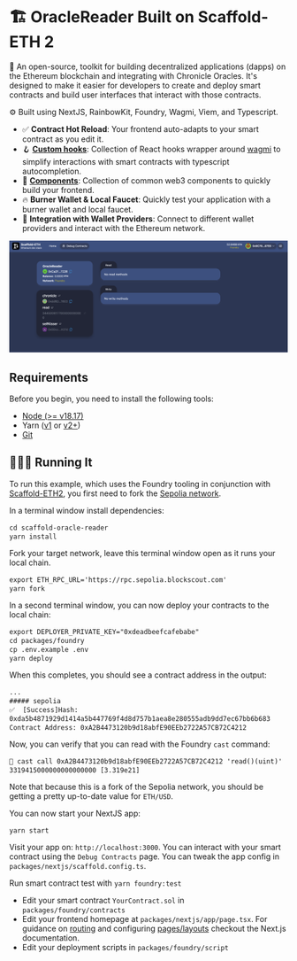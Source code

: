 # 🏗 OracleReader Built on Scaffold-ETH 2


🧪 An open-source, toolkit for building decentralized applications (dapps) on the Ethereum blockchain and integrating with Chronicle Oracles. It's designed to make it easier for developers to create and deploy smart contracts and build user interfaces that interact with those contracts.

⚙️ Built using NextJS, RainbowKit, Foundry, Wagmi, Viem, and Typescript.

- ✅ **Contract Hot Reload**: Your frontend auto-adapts to your smart contract as you edit it.
- 🪝 **[Custom hooks](https://docs.scaffoldeth.io/hooks/)**: Collection of React hooks wrapper around [wagmi](https://wagmi.sh/) to simplify interactions with smart contracts with typescript autocompletion.
- 🧱 [**Components**](https://docs.scaffoldeth.io/components/): Collection of common web3 components to quickly build your frontend.
- 🔥 **Burner Wallet & Local Faucet**: Quickly test your application with a burner wallet and local faucet.
- 🔐 **Integration with Wallet Providers**: Connect to different wallet providers and interact with the Ethereum network.

![Oracle Reader](OracleReader.png)


## Requirements

Before you begin, you need to install the following tools:

- [Node (>= v18.17)](https://nodejs.org/en/download/)
- Yarn ([v1](https://classic.yarnpkg.com/en/docs/install/) or [v2+](https://yarnpkg.com/getting-started/install))
- [Git](https://git-scm.com/downloads)

## 🏃🏻‍♂️ Running It 

To run this example, which uses the Foundry tooling in conjunction with [Scaffold-ETH2](https://scaffoldeth.io), you first need to fork the [Sepolia network](https://sepolia.etherscan.io/). 

In a terminal window install dependencies:


```
cd scaffold-oracle-reader
yarn install
```

Fork your target network, leave this terminal window open as it runs your local chain.

```
export ETH_RPC_URL='https://rpc.sepolia.blockscout.com'
yarn fork
```



In a second terminal window, you can now deploy your contracts to the local chain:

```
export DEPLOYER_PRIVATE_KEY="0xdeadbeefcafebabe"
cd packages/foundry
cp .env.example .env
yarn deploy
```

When this completes, you should see a contract address in the output:

```
...
##### sepolia
✅  [Success]Hash: 0xda5b4871929d1414a5b447769f4d8d757b1aea8e280555adb9dd7ec67bb6b683
Contract Address: 0xA2B4473120b9d18abfE90EEb2722A57CB72C4212
```

Now, you can verify that you can read with the Foundry `cast` command:

```
🦄 cast call 0xA2B4473120b9d18abfE90EEb2722A57CB72C4212 'read()(uint)'
3319415000000000000000 [3.319e21]
```

Note that because this is a fork of the Sepolia network, you should be getting a pretty up-to-date value for `ETH/USD`.


You can now start your NextJS app:

```
yarn start
```

Visit your app on: `http://localhost:3000`. You can interact with your smart contract using the `Debug Contracts` page. You can tweak the app config in `packages/nextjs/scaffold.config.ts`.

Run smart contract test with `yarn foundry:test`

- Edit your smart contract `YourContract.sol` in `packages/foundry/contracts`
- Edit your frontend homepage at `packages/nextjs/app/page.tsx`. For guidance on [routing](https://nextjs.org/docs/app/building-your-application/routing/defining-routes) and configuring [pages/layouts](https://nextjs.org/docs/app/building-your-application/routing/pages-and-layouts) checkout the Next.js documentation.
- Edit your deployment scripts in `packages/foundry/script`
